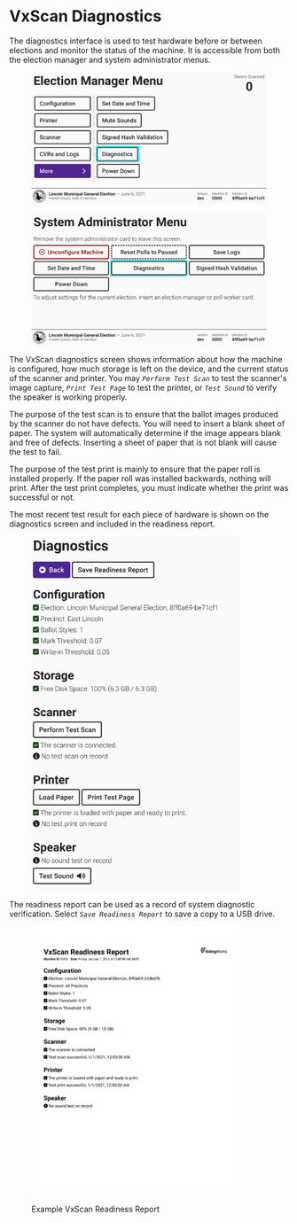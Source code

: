 # VxScan Diagnostics

The diagnostics interface is used to test hardware before or between elections and monitor the status of the machine. It is accessible from both the election manager and system administrator menus.

<div><figure><img src="../.gitbook/assets/more-screen-diagnostics (1).png" alt=""><figcaption></figcaption></figure> <figure><img src="../.gitbook/assets/sa-screen-vxscan-diagnostics.png" alt=""><figcaption></figcaption></figure></div>

The VxScan diagnostics screen shows information about how the machine is configured, how much storage is left on the device, and the current status of the scanner and printer. You may _`Perform Test Scan`_ to test the scanner's image capture,  _`Print Test Page`_ to test the printer, or  _`Test Sound`_ to verify the speaker is working properly.

The purpose of the test scan is to ensure that the ballot images produced by the scanner do not have defects. You will need to insert a blank sheet of paper. The system will automatically determine if the image appears blank and free of defects. Inserting a sheet of paper that is not blank will cause the test to fail.

The purpose of the test print is mainly to ensure that the paper roll is installed properly. If the paper roll was installed backwards, nothing will print. After the test print completes, you must indicate whether the print was successful or not.

The most recent test result for each piece of hardware is shown on the diagnostics screen and included in the readiness report.

<figure><img src="../.gitbook/assets/vxscan-diag-full.png" alt="" width="375"><figcaption></figcaption></figure>

The readiness report can be used as a record of system diagnostic verification.  Select _`Save Readiness Report`_ to save a copy to a USB drive.&#x20;

<figure><img src="../.gitbook/assets/readiness-report-1 (1) (1).png" alt="" width="375"><figcaption><p>Example VxScan Readiness Report</p></figcaption></figure>

